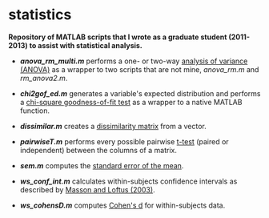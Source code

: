 statistics
==========
**Repository of MATLAB scripts that I wrote as a graduate student (2011-2013) to assist with statistical analysis.**



- ***anova_rm_multi.m*** performs a one- or two-way [analysis of variance (ANOVA)](http://en.wikipedia.org/wiki/Analysis_of_variance) as a wrapper to two scripts that are not mine, *anova_rm.m* and *rm_anova2.m*.

- ***chi2gof_ed.m*** generates a variable's expected distribution and performs a [chi-square goodness-of-fit test](http://en.wikipedia.org/wiki/Chi-squared_test) as a wrapper to a native MATLAB function.

- ***dissimilar.m*** creates a [dissimilarity matrix](http://en.wikipedia.org/wiki/Distance_matrix) from a vector.

- ***pairwiseT.m*** performs every possible pairwise [t-test](http://en.wikipedia.org/wiki/Student's_t-test) (paired or independent) between the columns of a matrix.

- ***sem.m*** computes the [standard error of the mean](http://en.wikipedia.org/wiki/Standard_error).

- ***ws_conf_int.m*** calculates within-subjects confidence intervals as described by [Masson and Loftus (2003)](http://www.ncbi.nlm.nih.gov/pubmed/19485604).

- ***ws_cohensD.m*** computes [Cohen's d](http://en.wikipedia.org/wiki/Effect_size#Cohen.27s_d) for within-subjects data.
